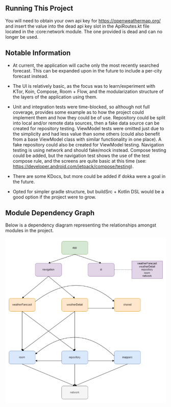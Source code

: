 ## Running This Project
You will need to obtain your own api key for https://openweathermap.org/ and insert the value into the dead api key
slot in the ApiRoutes.kt file located in the :core:network module. The one provided is dead
and can no longer be used.


## Notable Information
 - At current, the application will cache only the most recently searched forecast. This can be expanded 
   upon in the future to include a per-city forecast instead.

 - The UI is relatively basic, as the focus was to learn/experiment with KTor, Koin, Compose, Room + Flow, and the 
   modularization structure of the layers of the application using them.

 - Unit and integration tests were time-blocked, so although not full coverage, provides some example 
   as to how the project could implement them and how they could be of use. Repository could be split
   into local and/or remote data sources, then a fake data source can be created for repository testing.
   ViewModel tests were omitted just due to the simplicity and had less value than some others (could also
   benefit from a base ViewModel class with similar functionality in one place). A fake repository could
   also be created for ViewModel testing. Navigation testing is using network and should fake/mock instead.
   Compose testing could be added, but the navigation test shows the use of the test compose rule, and
   the screens are quite basic at this time (see: https://developer.android.com/jetpack/compose/testing).

 - There are some KDocs, but more could be added if dokka were a goal in the future.

 - Opted for simpler gradle structure, but buildSrc + Kotlin DSL would be a good
   option if the project were to grow.


## Module Dependency Graph
Below is a dependency diagram representing the relationships amongst modules in the project.

![ModuleDependencyGraph](module_dep_graph.png "ModuleDependencyGraph")
